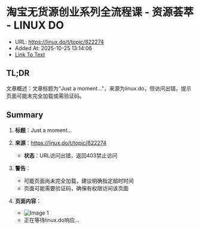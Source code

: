 # 淘宝无货源创业系列全流程课 - 资源荟萃 - LINUX DO
- URL: https://linux.do/t/topic/822274
- Added At: 2025-10-25 13:14:06
- [Link To Text](2025-10-25-淘宝无货源创业系列全流程课---资源荟萃---linux-do_raw.md)

## TL;DR
文章概述：文章标题为"Just a moment..."，来源为linux.do，但访问出错，提示页面可能未完全加载或需验证码。

## Summary
1. **标题**：Just a moment...

2. **来源**：https://linux.do/t/topic/822274
   - **状态**：URL访问出错，返回403禁止访问

3. **警告**：
   - 可能页面尚未完全加载，建议明确指定超时时间
   - 页面可能需要验证码，确保有权限访问该页面

4. **页面内容**：
   - ![Image 1](blob:http://localhost/deaec548461092c7e1c8180c655271cb)
   - 正在等待linux.do响应...
